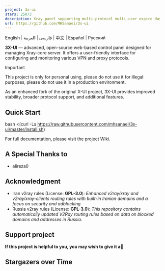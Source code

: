 ```yaml
---
project: 3x-ui
stars: 25073
description: Xray panel supporting multi-protocol multi-user expire day & traffic & IP limit (Vmess, Vless, Trojan, ShadowSocks, Wireguard, Tunnel, Mixed, HTTP) 
url: https://github.com/MHSanaei/3x-ui
---
```


English | فارسی | العربية | 中文 | Español | Русский

**3X-UI** — advanced, open-source web-based control panel designed for managing Xray-core server. It offers a user-friendly interface for configuring and monitoring various VPN and proxy protocols.

Important

This project is only for personal using, please do not use it for illegal purposes, please do not use it in a production environment.

As an enhanced fork of the original X-UI project, 3X-UI provides improved stability, broader protocol support, and additional features.

Quick Start
-----------

bash <(curl -Ls https://raw.githubusercontent.com/mhsanaei/3x-ui/master/install.sh)

For full documentation, please visit the project Wiki.

A Special Thanks to
-------------------

-   alireza0

Acknowledgment
--------------

-   Iran v2ray rules (License: **GPL-3.0**): _Enhanced v2ray/xray and v2ray/xray-clients routing rules with built-in Iranian domains and a focus on security and adblocking._
-   Russia v2ray rules (License: **GPL-3.0**): _This repository contains automatically updated V2Ray routing rules based on data on blocked domains and addresses in Russia._

Support project
---------------

**If this project is helpful to you, you may wish to give it a**🌟

  

Stargazers over Time
--------------------
